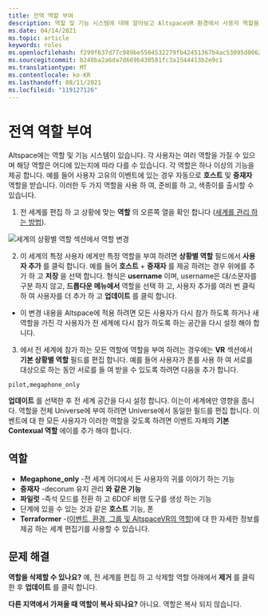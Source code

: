 ```yaml
---
title: 전역 역할 부여
description: 역할 및 기능 시스템에 대해 알아보고 AltspaceVR 환경에서 사용자 역할을 제공 하는 방법에 대 한 단계별 지침을 확인 하세요.
ms.date: 04/14/2021
ms.topic: article
keywords: roles
ms.openlocfilehash: f299f637d77c989be5504532279fb42451367b4ac53095d00627f67402dd8552
ms.sourcegitcommit: b248ba2a6da7d669b430581fc3a1544413b2e9c1
ms.translationtype: MT
ms.contentlocale: ko-KR
ms.lasthandoff: 08/11/2021
ms.locfileid: "119127126"
---
```

# <a name="granting-world-roles"></a>전역 역할 부여

Altspace에는 역할 및 기능 시스템이 있습니다. 각 사용자는 여러 역할을 가질 수 있으며 해당 역할은 어디에 있는지에 따라 다를 수 있습니다. 각 역할은 하나 이상의 기능을 제공 합니다. 예를 들어 사용자 고유의 이벤트에 있는 경우 자동으로 **호스트** 및 **중재자** 역할을 받습니다. 이러한 두 가지 역할을 사용 하 여, 준비를 하 고, 색종이를 출시할 수 있습니다.

1. 전 세계를 편집 하 고 상황에 맞는 **역할** 의 오른쪽 열을 확인 합니다 ([세계를 관리 하는 방법](managing-worlds.md)).

![세계의 상황별 역할 섹션에서 역할 변경](images/granting-roles.png)

2. 이 세계의 특정 사용자 에게만 특정 역할을 부여 하려면 **상황별 역할** 필드에서 **사용자 추가** 를 클릭 합니다. 예를 들어 **호스트**  +  **중재자** 를 제공 하려는 경우 위에를 추가 하 고 **저장** 을 선택 합니다. 형식은 **username** 이며, username은 대/소문자를 구분 하지 않고, **드롭다운 메뉴에서** 역할을 선택 하 고, 사용자 추가를 여러 번 클릭 하 여 사용자를 더 추가 하 고 **업데이트** 를 클릭 합니다.

* 이 변경 내용을 Altspace에 적용 하려면 모든 사용자가 다시 참가 하도록 하거나 새 역할을 가진 각 사용자가 전 세계에 다시 참가 하도록 하는 공간을 다시 설정 해야 합니다.

3. 에서 전 세계에 참가 하는 모든 역할에 역할을 부여 하려는 경우에는 **VR** 섹션에서 **기본 상황별 역할** 필드를 편집 합니다. 예를 들어 사용자가 폰를 사용 하 여 서로를 대상으로 하는 동안 서로를 들 여 받을 수 있도록 하려면 다음을 추가 합니다.

```
pilot,megaphone_only
```

**업데이트** 를 선택한 후 전 세계 공간을 다시 설정 합니다. 이는이 세계에만 영향을 줍니다. 역할을 전체 Universe에 부여 하려면 Universe에서 동일한 필드를 편집 합니다. 이벤트에 대 한 모든 사용자가 이러한 역할을 갖도록 하려면 이벤트 자체의 **기본 Contexual 역할** 에이를 추가 해야 합니다.

## <a name="roles"></a>역할

* **Megaphone_only** -전 세계 어디에서 든 사용자의 귀를 이야기 하는 기능
* **중재자** -decorum 유지 관리 **와 같은 기능**
* **파일럿** -즉석 모드를 전환 하 고 6DOF 비행 도구를 생성 하는 기능
* 단계에 있을 수 있는 것과 같은 **호스트** 기능, 폰
* **Terraformer** -([이벤트, 환경, 그룹 및 AltspaceVR의 역할](../getting-started/roles.md))에 대 한 자세한 정보를 제공 하는 세계 편집기를 사용할 수 있습니다.

## <a name="troubleshooting"></a>문제 해결

**역할을 삭제할 수 있나요?**
예, 전 세계를 편집 하 고 삭제할 역할 아래에서 **제거** 를 클릭 한 후 **업데이트** 를 클릭 합니다.

**다른 지역에서 가져올 때 역할이 복사 되나요?**
아니요. 역할은 복사 되지 않습니다.